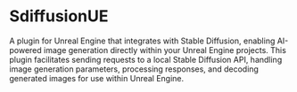 # SdiffusionUE
A plugin for Unreal Engine that integrates with Stable Diffusion, enabling AI-powered image generation directly within your Unreal Engine projects. This plugin facilitates sending requests to a local Stable Diffusion API, handling image generation parameters, processing responses, and decoding generated images for use within Unreal Engine.
